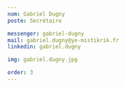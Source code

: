 ```yaml
---
nom: Gabriel Dugny
poste: Secrétaire

messenger: gabriel-dugny
mail: gabriel.dugny@ye-mistikrik.fr
linkedin: gabriel.dugny

img: gabriel.dugny.jpg

order: 3
---
```

